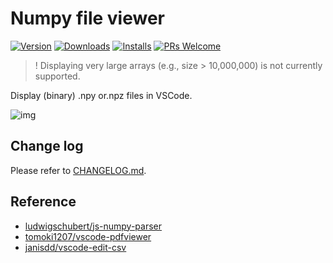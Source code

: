 # Numpy file viewer

[![Version](https://vsmarketplacebadge.apphb.com/version/Percy.vscode-numpy-viewer.svg?style=flat-square)](https://marketplace.visualstudio.com/items?itemName=Percy.vscode-numpy-viewer)
[![Downloads](https://vsmarketplacebadge.apphb.com/downloads-short/Percy.vscode-numpy-viewer.svg?style=flat-square)](https://marketplace.visualstudio.com/items?itemName=Percy.vscode-numpy-viewer)
[![Installs](https://vsmarketplacebadge.apphb.com/installs-short/Percy.vscode-numpy-viewer.svg?style=flat-square)](https://marketplace.visualstudio.com/items?itemName=Percy.vscode-numpy-viewer)
[![PRs Welcome](https://img.shields.io/badge/PRs-welcome-brightgreen.svg?style=flat-square)](http://makeapullrequest.com)

> ! Displaying very large arrays (e.g., size > 10,000,000) is not currently supported.

Display (binary) .npy or.npz files in VSCode.

![img](https://github.com/haochengxia/vscode-numpy-viewer/blob/screenshot/screenshot.gif?raw=true)

## Change log

Please refer to [CHANGELOG.md](./CHANGELOG.md).

## Reference

- [ludwigschubert/js-numpy-parser](https://github.com/ludwigschubert/js-numpy-parser)
- [tomoki1207/vscode-pdfviewer](https://github.com/tomoki1207/vscode-pdfviewer)
- [janisdd/vscode-edit-csv](https://github.com/janisdd/vscode-edit-csv)
